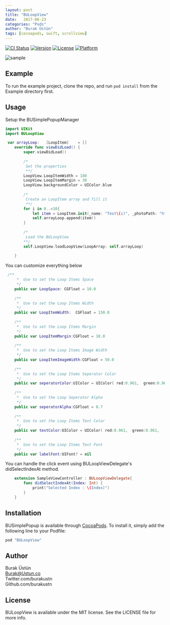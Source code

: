 ```yaml
---
layout: post
title: "BULoopView"
date:   2017-06-23
categories: "Pods"
author: "Burak Üstün"
tags: [cocoapods, swift, scrollview]
---
```


[![CI Status](http://img.shields.io/travis/burakustn@gmail.com/BULoopView.svg?style=flat)](https://travis-ci.org/burakustn@gmail.com/BULoopView)
[![Version](https://img.shields.io/cocoapods/v/BULoopView.svg?style=flat)](http://cocoapods.org/pods/BULoopView)
[![License](https://img.shields.io/cocoapods/l/BULoopView.svg?style=flat)](http://cocoapods.org/pods/BULoopView)
[![Platform](https://img.shields.io/cocoapods/p/BULoopView.svg?style=flat)](http://cocoapods.org/pods/BULoopView)

![sample](https://burakustn.com/assets/images/Posts/BULoopView.gif)
## Example

To run the example project, clone the repo, and run `pod install` from the Example directory first.

## Usage

Setup the BUSimplePopupManager

```swift
import UIKit
import BULoopView

 var arrayLoop:   [LoopItem]    = []
    override func viewDidLoad() {
        super.viewDidLoad()
        
        /*
         Set the properties
         **/
        LoopView.LoopItemWidth = 180
        LoopView.LoopItemMargin = 30
        LoopView.backgroundColor = UIColor.blue
        
        /*
         Create an LoopItem array and fill it
         **/
        for i in 0..<10{
            let item = LoopItem.init(_name: "Test\(i)", _photoPath: "https://burakustn.com/assets/images/logo.png")
            self.arrayLoop.append(item!)
        }
        
        /*
         Load the BULoopView
        **/
        self.LoopView.loadLoopView(LoopArray: self.arrayLoop)
        
    }

```

You can customize everything below

```swift
 /**
     *  Use to set the Loop Items Space
     */
    public var LoopSpace: CGFloat = 10.0
    
    /**
     *  Use to set the Loop Items Width
     */
    public var LoopItemWidth:  CGFloat = 150.0
    
    /**
     *  Use to set the Loop Items Margin
     */
    public var LoopItemMargin:CGFloat = 10.0
    
    /**
     *  Use to set the Loop Items Image Width
     */
    public var LoopItemImageWidth:CGFloat = 50.0
    
    /**
     *  Use to set the Loop Items Seperator Color
     */
    public var seperatorColor:UIColor = UIColor( red:0.961,  green:0.961,    blue:0.961, alpha:1)
    
    /**
     *  Use to set the Loop Seperator Alpha
     */
    public var seperatorAlpha:CGFloat = 0.7
    
    /**
     *  Use to set the Loop Items Text Color
     */
    public var textColor:UIColor = UIColor( red:0.961,  green:0.961,    blue:0.961, alpha:1)
    
    /**
     *  Use to set the Loop Items Text Font
     */
    public var labelFont:UIFont? = nil


```

You can handle the click event using BULoopViewDelegate's didSelectIndexAt method.

```swift
    extension SampleViewController : BULoopViewDelegate{
        func didSelectIndexAt(Index: Int) {
            print("Selected Index : \(Index)")
        }
    }

```

## Installation

BUSimplePopup is available through [CocoaPods](http://cocoapods.org). To install
it, simply add the following line to your Podfile:

```ruby
pod "BULoopView"
```

## Author

Burak Üstün  
Burak@Ustun.co  
Twitter.com/burakustn  
Github.com/burakustn

## License
BULoopView is available under the MIT license. See the LICENSE file for more info.

